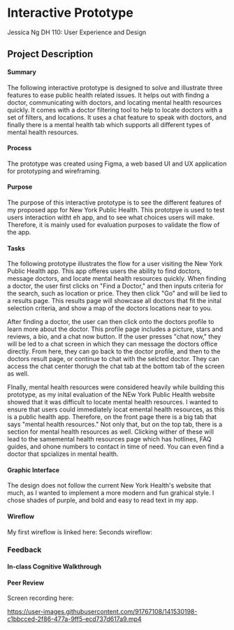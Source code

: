 # Interactive Prototype

Jessica Ng 
DH 110: User Experience and Design

## Project Description
#### Summary

The following interactive prototype is designed to solve and illustrate three features to ease public health related issues. It helps out with findng a doctor, communicating with doctors, and locating mental health resources quickly. It comes with a doctor filtering tool to help to locate doctors with a set of filters, and locations. It uses a chat feature to speak with doctors, and finally there is a mental health tab which supports all different types of mental health resources.

#### Process

The prototype was created using Figma, a web based UI and UX application for prototyping and wireframing.
#### Purpose

The purpose of this interactive prototype is to see the different features of my proposed app for New York Public Health. This prototpye is used to test users interaction witht eh app, and to see what choices users will make. Therefore, it is mainly used for evaluation purposes to validate the flow of the app.

#### Tasks

The following prototype illustrates the flow for a user visiting the New York Public Health app. This app offeres users the ability to find doctors, message doctors, and locate mental health resources quickly. When finding a doctor, the user first clicks on "Find a Doctor," and then inputs criteria for the search, such as location or price. They then click "Go" and will be lied to a results page. This results page will showcase all doctors that fit the inital selection criteria, and show a map of the doctors locations near to you.

After finding a doctor, the user can then click onto the doctors profile to learn more about the doctor. This profile page includes a picture, stars and reviews, a bio, and a chat now button. If the user presses "chat now," they will be led to a chat screen in which they can message the doctors office directly. From here, they can go back to the doctor profile, and then to the doctors result page, or continue to chat with the selcted doctor. They can access the chat center thorugh the chat tab at the bottom tab of the screen as well. 

FInally, mental health resources were considered heavily while building this prototype, as my inital evaluation of the NEw York Public Health website showed that it was difficult to locate mental health resources. I wanted to ensure that users could immediately locat emental health resources, as this is a public health app. Therefore, on the front page there is a big tab that says "mental health resources." Not only that, but on the top tab, there is a section for mental health resources as well. Clicking wither of these will lead to the samemental health resources page which has hotlines, FAQ guides, and ohone numbers to contact in time of need. You can even find a doctor that spcializes in mental health.

#### Graphic Interface

The design does not follow the current New York Health's website that much, as I wanted to implement a more modern and fun grahical style. I chose shades of purple, and bold and easy to read text in my app. 

#### Wireflow

My first wireflow is linked here:
Seconds wireflow:

### Feedback

#### In-class Cognitive Walkthrough

#### Peer Review

Screen recording here: 






https://user-images.githubusercontent.com/91767108/141530198-c1bbcced-2f86-477a-9ff5-ecd737d617a9.mp4




